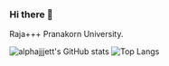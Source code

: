 ### Hi there 👋
Raja+++ Pranakorn University.

![alphajjjett's GitHub stats](https://github-readme-stats.vercel.app/api?username=alphajjjett&show_icons=true&theme=radical)
![Top Langs](https://github-readme-stats.vercel.app/api/top-langs/?username=anuraghazra&layout=compact)
